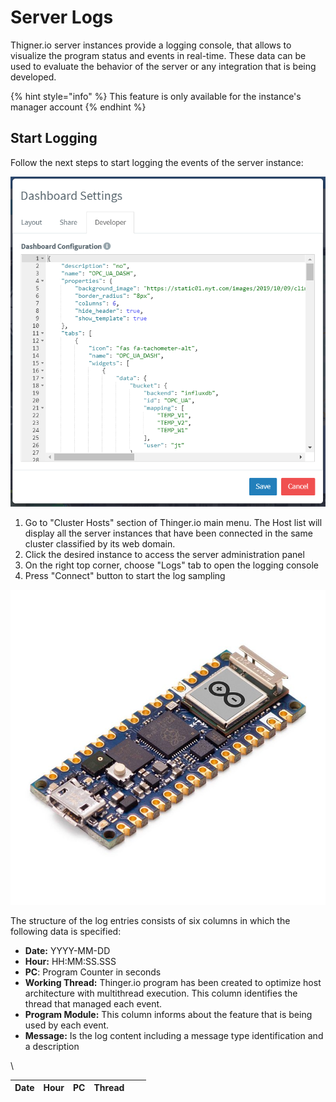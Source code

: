# Server Logs

Thigner.io server instances provide a logging console, that allows to visualize the program status and events in real-time. These data can be used to evaluate the behavior of the server or any integration that is being developed.&#x20;

{% hint style="info" %}
This feature is only available for the instance's manager account&#x20;
{% endhint %}

## Start Logging

Follow the next steps to start logging the events of the server instance:

![](<../.gitbook/assets/image (284).png>)

1. Go to "Cluster Hosts" section of Thinger.io main menu. The Host list will display all the server instances that have been connected in the same cluster classified by its web domain.&#x20;
2. Click the desired instance to access the server administration panel&#x20;
3. On the right top corner, choose "Logs" tab to open the logging console
4. Press "Connect" button to start the log sampling

![](<../.gitbook/assets/image (285).png>)

The structure of the log entries consists of six columns in which the following data is specified:

* **Date:** YYYY-MM-DD
* **Hour:** HH:MM:SS.SSS
* **PC**: Program Counter in seconds
* **Working Thread:** Thinger.io program has been created to optimize host architecture with multithread execution. This column identifies the thread that managed each event.
* **Program Module:** This column informs about the feature that is being used by each event.
* **Message:** Is the log content including a message type identification and a description

\


| Date | Hour | PC | Thread |   |   |
| ---- | ---- | -- | ------ | - | - |
